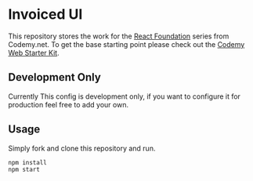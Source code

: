 # Invoiced UI

This repository stores the work for the [React Foundation](https://www.codemy.net/channels/react-foundation) series from Codemy.net. To get the base starting point please check out the [Codemy Web Starter Kit](https://github.com/codemy/web-starter-kit).

## Development Only

Currently This config is development only, if you want to configure it for production feel free to add your own.



## Usage

Simply fork and clone this repository and run.

``` shell
npm install
npm start
```